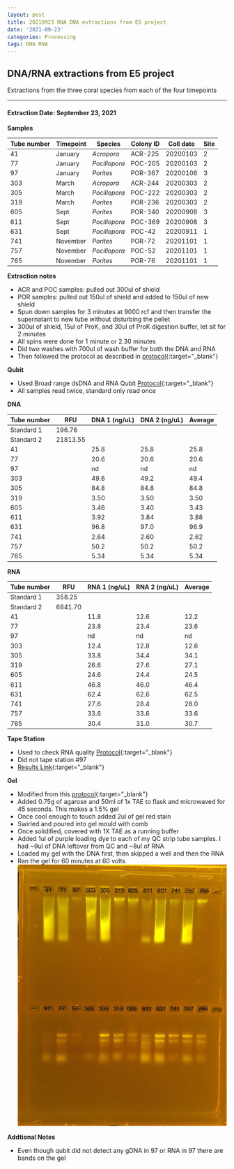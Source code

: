 ```yaml
---
layout: post
title: 20210923 RNA DNA extractions from E5 project
date: '2021-09-23'
categories: Processing
tags: DNA RNA
---
```


## DNA/RNA extractions from E5 project

Extractions from the three coral species from each of the four timepoints

---

#### Extraction Date: September 23, 2021 
**Samples**

| Tube number 	| Timepoint	   	| Species	    | Colony ID 	| Coll date		| Site       	|
|-------------	|------------	|-------------	|-------------	|-------------	|-------------	|
| 41		 	| January	 	| *Acropora*	| ACR-225      	| 20200103   	| 2				|
| 77			| January	 	| *Pocillopora*	| POC-205	    | 20200103		| 2				|
| 97		 	| January	  	| *Porites*		| POR-367    	| 20200106  	| 3				|
| 303		 	| March		 	| *Acropora*	| ACR-244     	| 20200303   	| 2				|
| 305			| March 		| *Pocillopora*	| POC-222	    | 20200303		| 2				|
| 319		 	| March	  		| *Porites*		| POR-236    	| 20200303  	| 2				|
| 605		 	| Sept		 	| *Porites*		| POR-340      	| 20200908   	| 3				|
| 611			| Sept	 		| *Pocillopora*	| POC-369	    | 20200908		| 3				|
| 631		 	| Sept		  	| *Pocillopora*	| POC-42     	| 20200911  	| 1				|
| 741		 	| November	 	| *Porites*		| POR-72   		| 20201101   	| 1				|
| 757			| November	 	| *Pocillopora*	| POC-52	    | 20201101		| 1				|
| 765		 	| November	  	| *Porites*		| POR-76    	| 20201101  	| 1				|

**Extraction notes**
 - ACR and POC samples: pulled out 300ul of shield
 - POR samples: pulled out 150ul of shield and added to 150ul of new shield 
 - Spun down samples for 3 minutes at 9000 rcf and then transfer the supernatant to new tube without disturbing the pellet
 - 300ul of shield, 15ul of ProK, and 30ul of ProK digestion buffer, let sit for 2 minutes
 - All spins were done for 1 minute or 2.30 minutes
 - Did two washes with 700ul of wash buffer for both the DNA and RNA
 - Then followed the protocol as described in [protocol](https://github.com/emmastrand/EmmaStrand_Notebook/blob/master/_posts/2019-05-31-Zymo-Duet-RNA-DNA-Extraction-Protocol.md){:target="_blank"}


**Qubit**
 - Used Broad range dsDNA and RNA Qubit [Protocol](https://meschedl.github.io/MESPutnam_Open_Lab_Notebook/Qubit-Protocol/){:target="_blank"}
 - All samples read twice, standard only read once
 
**DNA**

| Tube number 	| RFU		   	| DNA 1 (ng/uL) | DNA 2 (ng/uL) | Average     	|
|-------------	|------------	|-------------	|-------------	|-------------	|
| Standard 1  	| 196.76	 	| 		      	| 		      	|	         	|
| Standard 2 	| 21813.55	 	| 		    	| 		    	| 	        	|
| 41		 	|		     	| 25.8	     	| 25.8	     	| 25.8        	|
| 77		 	| 			   	| 20.6      	| 20.6        	| 20.6         |
| 97		  	|		     	| nd	      	| nd        	| nd        	|
| 303		 	| 			   	| 49.6        	| 49.2        	| 49.4        	|
| 305		  	|		     	| 84.8      	| 84.8         	| 84.8        	|
| 319		 	| 			   	| 3.50       	| 3.50      	| 3.50       	|
| 605		  	|		     	| 3.46       	| 3.40        	| 3.43        	|
| 611		 	| 			   	| 3.92        	| 3.84         	| 3.88       	|
| 631		  	|		     	| 96.8 	     	| 97.0         	| 96.9        	|
| 741		 	| 			   	| 2.64        	| 2.60         	| 2.62        	|
| 757		  	|		     	| 50.2        	| 50.2        	| 50.2        	|
| 765		 	| 			   	| 5.34        	| 5.34         	| 5.34        	|


**RNA**


| Tube number 	| RFU		   	| RNA 1 (ng/uL) | RNA 2 (ng/uL) | Average     	|
|-------------	|------------	|-------------	|-------------	|-------------	|
| Standard 1  	| 358.25	 	| 		      	| 		      	|	         	|
| Standard 2 	| 6841.70	 	| 		    	| 		    	| 	        	|
| 41		 	|		     	| 11.8	     	| 12.6	     	| 12.2        	|
| 77		 	| 			   	| 23.8      	| 23.4        	| 23.6          |
| 97		  	|		     	| nd 	      	| nd        	| nd        	|
| 303		 	| 			   	| 12.4        	| 12.8        	| 12.6        	|
| 305		  	|		     	| 33.8      	| 34.4         	| 34.1        	|
| 319		 	| 			   	| 26.6       	| 27.6      	| 27.1       	|
| 605		  	|		     	| 24.6       	| 24.4        	| 24.5        	|
| 611		 	| 			   	| 46.8        	| 46.0         	| 46.4       	|
| 631		  	|		     	| 62.4 	     	| 62.6       	| 62.5        	|
| 741		 	| 			   	| 27.6        	| 28.4         	| 28.0        	|
| 757		  	|		     	| 33.6        	| 33.6        	| 33.6        	|
| 765		 	| 			   	| 30.4        	| 31.0         	| 30.7        	|


**Tape Station**
 - Used to check RNA quality [Protocol](https://meschedl.github.io/MESPutnam_Open_Lab_Notebook/RNA-TapeStation-Protocol/){:target="_blank"} 
 - Did not tape station #97
 - [Results Link](https://github.com/Kterpis/Putnam_Lab_Notebook/blob/8d530709b89313d8db4a82a94058b689f55fdbbe/images/tape_station/2021-09-23%20-%2014.48.25.pdf){:target="_blank"}

**Gel**
 - Modified from this [protocol](https://meschedl.github.io/MESPutnam_Open_Lab_Notebook/Gel-Protocol/){:target="_blank"}
 - Added 0.75g of agarose and 50ml of 1x TAE to flask and microwaved for 45 seconds. This makes a 1.5% gel
 - Once cool enough to touch added 2ul of gel red stain
 - Swirled and poured into gel mould with comb
 - Once solidified, covered with 1X TAE as a running buffer
 - Added 1ul of purple loading dye to each of my QC strip tube samples. I had ~9ul of DNA leftover from QC and ~8ul of RNA
 - Loaded my gel with the DNA first, then skipped a well and then the RNA
 - Ran the gel for 60 minutes at 60 volts
 ![20210923_gel.jpg](https://github.com/Kterpis/Putnam_Lab_Notebook/blob/master/images/gels/20210923_gel.jpg?raw=true)
 
 **Addtional Notes**
  - Even though qubit did not detect any gDNA in 97 or RNA in 97 there are bands on the gel